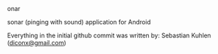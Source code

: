 onar

sonar (pinging with sound) application for Android

Everything in the initial github commit was written by: Sebastian Kuhlen (diconx@gmail.com)
